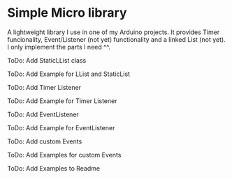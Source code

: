 # Simple Micro library

A lightweight library I use in one of my Arduino projects. It provides Timer funcionality, Event/Listener (not yet) functionality and a linked List (not yet). I only implement the parts I need ^^.

ToDo: Add StaticLList class

ToDo: Add Example for LList and StaticList 

ToDo: Add Timer Listener

ToDo: Add Example for Timer Listener

ToDo: Add EventListener

ToDo: Add Example for EventListener

ToDo: Add custom Events

ToDo: Add Examples for custom Events

ToDo: Add Examples to Readme
